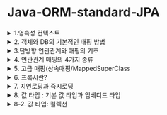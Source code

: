 # Java-ORM-standard-JPA


<details>
  <summary>1.영속성 컨텍스트</summary>
  <div markdown="1">
  

### 1. 영속성 컨텍스트

-영속성 컨텍스트는 JPA에서 가장 중요한 개념중 하나로,  **논리적인 개념, 눈에 보이지 않으며 Entity를 영구히 저장하는 환경** 이라는 뜻이다.



영속성 컨텍스트를 이해하기전에 먼저 EntityManagerFactory와 EntityManager를 간단하게 이해하고 넘어가자.



- EntityManagerFactory는 고객이 요청이 올 때마다 (쓰레드가 하나 생성될 때마다) EntityManager를 생성한다.
- EntityManager는 내부적으로 DB connection pool을 사용해서 DB에 접근한다.
- EntityManagerFactory
  - JPA 는 EntityManagerFactory 를 만들어야 한다.
  - application loading 시점에 DB 당 딱 하나만 생성되어야 한다.
  -  WAS 가 종료되는 시점에 EntityManagerFactory 를 닫는다. 그래야 내부적으로 Connection pooling 에 대한 Resource 가 Release 된다.

- EntityManager
  - 실제 Transaction 단위를 수행할 때마다 생성한다.
  - 즉, 고객의 요청이 올 때마다 사용했다가 닫는다.
  - thread 간에 공유하면 안된다. (사용하고 버려야 한다.)
- EntityTransaction
  - Data 를 “변경”하는 모든 작업은 반드시 Transaction 안에서 이루어져야 한다.
  - 단순한 조회의 경우는 상관없음.
  - 

엔티티의 생명주기는 크게 4가지로 나뉜다.

1. 비영속(new/ transient ) 상태 : 영속성 컨텍스트와 전혀 관계가 없는 새로운 상태

   ![비영속상태](https://user-images.githubusercontent.com/39195377/97031972-06513980-159c-11eb-81c4-fde00dc09533.PNG)

   -객체를 단순히 '생성만' 한 상태로, 영속성 컨텍스트와는 전혀 관계가 없다.

   ```java
   Member member = new Member();
   member.setId("member1");
   member.setUsername("회원1");
   ```

   

2. 영속(managed) 상태 : 영속성 컨텍스트에 **관리** 되는 상태

  ![영속상태](https://user-images.githubusercontent.com/39195377/97031995-0cdfb100-159c-11eb-8bf9-e03d3a4b43eb.PNG)


   -영속성 컨텍스트에 저장되어있는 상태

   -persist는 DB에 쿼리를 날려 DB에 저장하는 작업이 아닌, 객체(Entity)를 영속성 컨텍스트에 저장하는 작업

   ```java
   // 객체를 생성한 상태 (비영속)
   Member member = new Member();
   member.setId("member1");
   member.setUsername("회원1");
   EntityManager entityManager = entityManagerFactory.createEntityManager();
   entityManager.getTransaction().begin();
   // 객체를 저장한 상태 (영속)
   entityManager.persist(member);
   ```

   

3. 준영속(detached) 상태 : 영속성 컨텍스트에 있다가 빠져나온(분리)된 상태

   -영속성 컨텍스트에서 지운 상태

   ```java
   // 회원 엔티티를 영속성 컨텍스트에서 분리, 준영속 상태
   entityManager.detach(member);
   ```

   

4. 삭제(removed) 상태 : 삭제된 상태

   -실제로 DB에서 삭제를 요청한 상태

   ```java
   // 객체를 삭제한 상태
   entityManager.remove(member);
   ```



★1차캐시 : 영속성 컨텍스트에는 1차캐시라는것이 존재하는데, 1차캐시를 영속성 컨텍스트라고 이해해도 좋다.

![1차캐시](https://user-images.githubusercontent.com/39195377/97031946-00f3ef00-159c-11eb-9a44-cdbbc0414d51.PNG)

```java
//엔티티를 생성한 상태(비영속) 
Member member = new Member(); 
member.setId("member1"); 
member.setUsername("회원1");   
//엔티티를 영속(1차캐시에 저장)
em.persist(member);
```



**영속성 컨텍스트는 아래와 같은 메커니즘을 가지고 동작한다. Member라는 객체로 예를 들겠다.**

1. 먼저 JPA에서 member라는 객체를 조회하면, DB에 select 쿼리문을 날려서 조회를 하기 전에 1차캐시에 조회하려던 member가 저장되어있는지 확인한다.
2. 만약 1차캐시에 **이미 저장되어있다면** 조회 쿼리를 날리지 않고 1차 캐시에 있는 데이터를 가져온다.
3. 만약 1차 캐시에 데이터가 존재하지 않는다면 조회 쿼리를 날린 후 DB에서 조회를 하고 1차캐시에 저장한 다음에 값을 반환한다.

그러나 사실 1차 캐시는 큰 성능 이점을 가지고 있지는 않다. 

EntityManger는 트랜잭션 단위로 만들고, 해당 DB 트랜잭션이 종료될때 같이 종료된다. 즉 1차 캐시도 모두 소멸되기 때문에 아주 짧은 찰나의 순간에만 성능 이점을 가진다.



★영속성 컨텍스트는 동일성을 보장한다.

```java
Member a = entityManager.find(Member.class, "member1");
Member b = entityManager.find(Member.class, "member1");
System.out.println(a == b); // 동일성 비교 true
```

- 영속 Entity 동일성(==비교) 를 보장해준다.
- member1 이라는 Entity를 2번 조회하면, select 조회 쿼리가 한번만 나가고, 그 이후에 조회되는것은 1차캐시에 가져오기때문에 조회쿼리가 나가지 않는다.



★엔티티 등록시, 트랜잭션을 지원하는 쓰기지연

```java
transaction.begin(); // Transaction 시작
entityManager.persist(memberA);
entityManager.persist(memberB);
// 이때까지 INSERT SQL을 DB에 보내지 않는다.
// 커밋하는 순간 DB에 INSERT SQL을 보낸다.
transaction.commit(); // Transaction 커밋 

```

![쓰기지연](https://user-images.githubusercontent.com/39195377/97031981-09e4c080-159c-11eb-95e1-bdf569314fb8.PNG)

쓰기지연은 아래와 같은 메커니즘으로 실행된다.

1. entityManager.persist(memberA) 가 실행되면, memberA를 1차캐시에 저장한다.
2. 1)과 동시에 JPA가 Entity를 분석하여 insert 쿼리를 만든다.
3. insert 쿼리를 바로 실행하지 않고 쓰기 지연 SQL 저장소에 쌓아둔다.
4. memberB도 동일하게 이루어진다.
5. tansaction.commit() 호출과 동시에 쓰기지연 SQL 저장소에 쌓여있는 쿼리들을 실행한다.



★JPA는 엔티티 '수정'시 변경 감지(Dirty Checking)을 지원한다.

```java
transaction.begin(); // Transaction 시작

// 영속 엔티티 조회
Member memberA = em.find(Member.class, "memberA");

// 영속 엔티티 데이터 수정
memberA.setUsername("hi");
memberA.setAge(10);

transaction.commit(); // Transaction 커밋
```

위 코드는 이미 생성된 entity의 정보를 변경하는 과정이다. 이 과정을 보면 아래와 같은 의문이 생길 수 있다.

```java
 em.update(member) 또는 em.persist(member) 
     //이런 코드가 있어야 하지 않을까???
```

아니다. 필요없다. Entity 데이터만 수정하고 commit하면 알아서 DB에 반영된다.

즉, 데이터를 set하면 해당 데이터의 변경을 감지하여 자동으로 UPDATE 쿼리가 실행된다.

**(실무에서는 set 사용을 지양해야 한다.)**

![변경감지](https://user-images.githubusercontent.com/39195377/97031963-04877600-159c-11eb-830d-96fa1dbff703.PNG)

변경 감지는 아래와같은 매커니즘으로 동작한다.

1. commit()을 하면 , <u>**flush()**</u> 가 일어날때 1차캐시에 있는 스냅샷과 일일이 비교한다.
2. 변경사항이 있으면 UPDATE 쿼리를 만들어서 쓰기 지연 SQL에 쌓아둔다.
3. UPDATE 쿼리 실행 후 commit() 한다

<u>**flush()**</u> : 영속성 컨텍스트에 저장된 데이터들을 DB에 반영하는 작업 (commit할때 자동으로 발생) 이다. <u>여기서 주의해야 할 점은, flush()는 영속성 컨텍스트의 값을 비우는 작업이 아니고, 단순히 DB에 반영하는 작업이다.</u>



JPA에서 flush는 아래 세 가지 상황에 발생한다.

1. entityManager.flush() 로 직접 호출
2. 트랜잭션 커밋 
3. JPQL 쿼리를 실행

3번의 경우(JPQL 쿼리 실행시 자동으로 flush)의 이유는 아래와 같다.

```java
entityManager.persist(memberA);
entityManager.persist(memberB);
entityManager.persist(memberC);

//바로 아래에 JPQL을 실행한다고 가정해보자. 
//여기선 간단하게 member를 조회하는 JPQL을 실행한다고 가정
query = entityManager.createQuery("select m from member m", Member.class);
List<Member> members = query.getResultList();
```

만약 위의 코드와 같이 memberA~memberC까지 영속성 컨텍스트에 저장했다고 가정하자.

아직 트랜잭션 커밋이 일어나기 전이라 memberA~memberC는 DB에 저장되기 전 상태이다.

따라서 JPQL 실행시 아무런 값도 반환되지 않는다.

이러한 문제를 방지하기 위해 JPA는 기본적으로 JPQL 실행시 자동으로 flush를 실행한다.


  </div>
</details>

<details>
  <summary>2. 객체와 DB의 기본적인 매핑 방법</summary>
  <div markdown="1">
    
   # 객체와 DB의 기본적인 매핑 방법

### 엔티티 매핑

1. ##### @Entity

   -@Entity가 붙은 클래스는 JPA가 관리하는 '엔티티' 라고 부른다.

   -JPA를 사용해서 테이블과 매핑할 클래스에는 필수적으로 @Entity를 붙여야 한다.

   - @Entity 사용시 주의사항

     - 기본 생성자 필수

     => 자바에서는 기본 생성자를 자동으로 생성해준다. 하지만 임의로 파라미터가 있는 생성자를 사용할 경우 기본 생성자를 직접 생성해줘야 한다.

     - final class, enum, interface, inner class는 @Entity로 엔티티 등록을 할 수없다.

     - DB에 저장할 필드는 final로 선언하면 안된다.

     

   - Entity 속성

     - @Entity(name = "Member") 

       => JPA에서 사용할 엔티티 이름을 지정한다. 기본값은 [클래스 이름] 이며, **가급적이면 기본값을 사용하는것이 좋다.**

     - 기본값은 그냥 @Entity만 선언하면 된다.

2. 필드와 컬럼 매핑

   ex) 1. 회원은 일반 회원과 관리자로 구분해야 한다.

    	2. 회원 가입일과 수정일이 있어야 한다.

    	3. 회원을 설명할 수 있는 필드가 있어야 한다. 이 필드는 길이 제한이 없다.

   ```java
   public enum RoleType {
     USER, ADMIN
   }
   //회원 권한 설정을 위한 enum 타입
   ```

   

   ```java
   @Entity
   @Table(name = "MBR")
   public class Member {
     @Id
     private Long id;
   
     @Column(name = "name")
     private String username;
   
     private Integer age;
   
     @Enumerated(EnumType.String)
     private RoleType roleType;
   
     @Temporal(TemporalType.TIMESTAMP)
     private Date createDate;
   
     @Temporal(TemporalType.TIMESTAMP)
     private Date lastModifiedDate;
   
     @Lob
     private String description;
   
     @Transient
     private int temp;
   
     public Member() {
   
     }
   }
   ```

   - @Id 사용

     - 기본키 (PK) 매핑시 사용하며, 기본키에 사용한다.

   - @Column

     - @Column(name = "name") : 객체명과 DB의 컬럼명을 다르게 하고 싶은 경우, DB 컬럼명으로 설정할 이름을 name의 속성으로 적는다.

       =>예를들어, 객체의 이름은 username인데 DB에는 name으로 저장하고 싶을때

     - updatable

       컬럼을 수정했을 때 DB에 추가를 할 것인지 여부를 선택한다.

       @Column(updatable = false) 인 경우, 변경이 되어도 DB에 반영하지 않는다.

     - nullable

       @Column(nullable = false) : NOT NULL 제약조건이 된다.

     - unique

       잘 사용하지 않는다. 그 이유는 ```constraint UK_ewkrjwel239flskdfj01 unique (name) ```과 같이 유니크 네임을 랜덤으로 생성하기 때문이다.

     - length

       문자 길이 제약조건으로, String 타입에만 사용할 수 있다.

   - @Enumerated

     - Enum Type 매핑

       Enum 객체 사용시 해당 어노테이션을 사용해야 한다.

       DB에는 Enum Type이 존재하지 않으므로 (비슷한건 존재함) 반드시 붙여줘야한다.

     - EnumType에는 두가지 속성이 있는데, ORDINAL과 String이 있다.

       ORDINAL은 enum의 순서를 DB에 저장하는 것이고(기본값), String은 enum의 이름대로 DB에 저장하는 것이다.

       **실무에서는 반드시 EnumType.String을 사용하자. 그 이유는 새로운 요구사항이 추가될때 그 새로운 요구사항을 enum class의 맨 앞에 추가할 경우 순서가 변경되어 저장되기 때문이다.**

   - Tempora

     - 날짜 Type에 붙여주는 어노테이션이다.
     - **<u>java8의 도입과 동시에 LocalDate(date), 와 LocalDateTime(timestamp)가 도입되면서, 사용할 일이 없어졌다.</u>**

   - Lob

     - DB에서 varchar를 넘어서는 큰 내용을 넣고 싶은 경우 해당 annotation을 사용
     - @Lob에는 지정할 수 있는 속성이 없다.

   - @Transient

     - 특정 필드를 컬럼에 매핑하지 않음 (DB저장,조회 불가능)

     - DB에 관계없이 메모리에서만 사용하고자 하는 객체에 해당 annotation을 사용

       즉, 메모리상에서만 임시로 어떠한 값을 보관하고 싶을때 사용한다.
       
      
      
  
  
 
 ### 기본 키 매핑
 

1. 직접 할당 : @Id만 사용



2. 자동생성의 4가지 방법(@GeneratedValue)

   1. **IDENTITY**

      - @GeneratedValue(strategy = GenerationType.IDENTITY)
      - 즉, id 값을 null로 하면 DB가 알아서 AUTO_INCREMENT 해준다.
      - 기본 키 생성을 데이터베이스에 위임한다.

      ```java
      public class Member {
        @Id
        @GeneratedValue(strategy = GenerationType.IDENTITY)
        private Long id; 
      }
      ```

      ```mysql
      // H2
      create table Member (
        id varchar(255) generated by default as identity,
        ...
      )
      // MySQL
      create table Member (
        id varchar(255) auto_increment,
        ...
      )
      ```

      - IDENTITY 전략은 entityManager.persist 시점에 즉시 INSERT 쿼리를 실행하고, DB에서 식별자를 조회한다.

        ->이 전략은 ID값을 설정하지 않고 INSERT 쿼리를 날리며, 그때 id값을 자동으로 생성한다.  AUTO_INCREMENT는 DB에 INSERT SQL을 실행한 이후에 id 값을 알 수 있다.
        즉, id 값은 DB에 값이 들어간 이후에서야 알 수 있다는 것이다.

      - ID값을 DB에 값이 저장된 이후에 알게 되었을때 문제점은 ?

        ->영속성 컨텍스트에서 해당 객체가 관리되려면 무조건 기본키(PK) 값이 있어야 한다.

        ->하지만 이 경우 PK값은 DB에 들어가봐야 (commit 이후) 알 수 있다.

        ->다시 말해서 IDENTITY 전략의 경우 영속성 컨텍스트의 1차 캐시 안에 있는 @Id 값은 DB에 넣기 전까지는 세팅을 할 수 없다는 것이다.

        - 이 문제를 해결하기 위해, IDENTITY 전략에서만 예외적으로 persist() 시점에 바로 DB의 INSERT 쿼리를 날린다.

   2. SEQUENCE

      - 데이터베이스의 Sequence Object를 사용한다.
      - DB Sequence는 유일한 값 순서대로 생성하는 특별한 데이터베이스 오브젝트다.

   3. TABLE

      - @GeneratedValue(strategy = GenerationType.TABLE)
      - 키 생성 전용 테이블을 하나 만들어서 데이터베이스 시퀀스를 흉내내는 전략
      - @TableGenerator 필요
      - 모든 DB에 적용 가능하지만, 최적화 되어있지 않은 테이블을 직접 사용하기 때문에 성능 이슈가 있다.
      - 운영서버에서 사용하기에 적합하지 않는 전략이다.

   4. AUTO

      - @GeneratedValue(strategy = GenerationType.AUTO)
      - 기본 설정 값
      - 방언에 따라 위의 세가지 전략을 자동으로 저장한다.



​	★권장하는 식별자 구성 전략

​	**(Long형) + (대체키) + (적절한 키 생성 전략)**

 	1. LongType 사용
 	2. 대체키 사용: 랜덤 값, 유휴 ID 등 비즈니스와 전혀 관계없는 값 사용
 	3. AUTO_INCREMENT 또는 Sequnce Object 사용



​	[Long Type을 사용해야 하는 이유]

- int : 0이 있다.
- Integer : 10억 정도 까지만 가능하다
- Long : 이걸 사용하자!
  </div>
</details>


<details>
  <summary>3.단방향 연관관계와 매핑의 기초</summary>
  <div markdown="1">
    
   # 단방향 연관관계와 매핑의 기초

### 목표

- 객체와 테이블 연관관계의 차이를 이해한다.
- 객체의 참조와 테이블의 외래키를 어떻게 매핑하는지 이애햐한다.
- 방향과 매핑종류, 연관관계 주인이라는 용어를 이해한다.
  - 단방향, 양방향
  - 다대일(N:1) , 일대다(1:N), 일대일(1:1) , 다대다(N:N)
  - 연관관계의 주인(Owner)
    - 객체의 양방향 연관관계에서는 관리하는 주인이 필요하다.



### 예제 시나리오

- 회원과 팀이 있다

- 회원은 하나의 팀에만 소속될 수 있다.

- 회원과 팀은 다대일(N:1) 관계이다.

  ->  여러 회원이 하나의 팀에 속할 수 있다.



1. 객체를 테이블에 맞추어 모델링하기 (연관관계가 없는 객체)
![객체를 테이블메 마추어서](https://user-images.githubusercontent.com/39195377/97140495-189bc500-17a0-11eb-9ae9-041534bedccb.PNG)

   **Member**

   ```java
   @Entity
   public class Member {
     @Id
     @GeneratedValue
     private Long id;
     
     @Column(name = "USERNAME")
     private String username;
     
     private int age;
     
     @Column(name = "TEAM_ID")
     private Long teamId;
     ...
   }
   ```

   **Team**

   ```java
   @Entity
   public class Team {
     @Id
     @GeneratedValue
     private Long id;
     
     private String name;
     ...
   }
   ```

   위의 코드처럼 객체를 테이블에 맞추어 모델링 했을 때의 문제점은 무엇인가?

   - 저장의 경우를 살펴보자

     ```java
     // 팀 저장
     Team team = new Team();
     team.setName("TeamA");
     entityManager.persist(team);	// PK값이 세팅된 상태 (영속 상태)
     // 회원 저장
     Member member = new Memeber();
     member.setName("member1");
     member.setTeamId(team.getId());	// 외래키 식별자를 직접 다룸  
     entityManager.persist(member);
     ```

     바로 **외래키의 식별자를 직접 다뤄야 하는(저장해야하는) 문제점이 있다.**

     - Team 객체를 영속화 한 후 Member에 팀을 설정할때, 외래키인 TeamId도 함께 직접 세팅해줘야 한다.
     - 물론 애플리케이션의 구동은 정상적으로 이루어지지만 객체 지향적인 방법이 아니다.

   - 다음으로 조회의 경우를 살펴보자.

     ```java
     // 조회
     Member findMember = entityManager.find(Member.class, member.getId());
     // 연관 관계가 없음 (못가져옴)
     Team findTeam = entityManger.find(Team.class, team.getId());
     ```

     ```java
     // 먼저 식별자를 가져와야 함 (가져옴)
     Long findTeamId = findMember = findMember.getTeamId();
     Team findTeam = entityManger.find(Team.class, team.getId());
     ```

     - 연관관계가 없기 때문에 식별자를 통해 다시 팀을 조회해야 한다.
     - 즉, 조회를 두 번 해야 하며, 객체 지향적인 방법이 아니다.

 ★결론적으로, 객체를 테이블에 맞추어 데이터 중심으로 모델링 하면 협력 관계를 만들 수 없다.

- 테이블 : 외래키로 조인을 사용해서 연관된 테이블을 찾는다.
- 객체 : 참조를 사용해서 연관된 객체를 찾는다.

​     => 테이블과 객체 사이에는 이러한 큰 간격이 존재하게 되는 것이다.





2. 객체 지향 모델링(객체의 연관관계 사용)

   ![다대일연관관계](https://user-images.githubusercontent.com/39195377/97140497-189bc500-17a0-11eb-95d4-470dd0b49d95.PNG)

   ```java
   @Entity
   public class Member {
     @Id
     @GeneratedValue
     @Column(name = "MEMBER_ID")
     private Long id;
     
     @Column(name = "USERNAME")
     private String username;
     
     private int age;
     
   //기존 연관관계 삭제
   //  @Column(name = "TEAM_ID")
   //  private Long teamId;
     
     @ManyToOne
     @JoinColumn(name = "TEAM_ID") // 매핑 
     private Team team;
     ...
   }
   ```

   - 외래 키 대신에 Team 객체를 넣고 TEAM_ID를 매핑한다.

   - 조인할 컬럼을 명시한다

     - JoinColumn으로 조인 컬럼을 명시한다.
     - 적지 않으면 Default값이 들어가지만, 적어주도록 하자.

   - 연관관계를 표시한다.

     - Member의 입장에서 Team은 다대일(N:1) 이다 : 여러명의 멤버가 하나의 팀에 가입할 수 있다.
     - 반대로 Team의 입장에서는 일대다(1:N) 이다. 
     - @ManyToOne 으로 연관관계를 설정하고, Team이라는 필드가 DB의 "TEAM_ID" 라는 외래 키와 매핑된다.

     ![ORM연관관계](https://user-images.githubusercontent.com/39195377/97140494-176a9800-17a0-11eb-973f-cddab167f8fc.PNG)




​		객체 지향 모델링 기준으로 저장과 조회를 살펴보자.	

```java
// 팀 저장
Team team = new Team();
team.setName("TeamA");
entityManager.persist(team);
// 회원 저장
Member member = new Memeber();
member.setName("member1");
member.setTeam(team);    // 단방향 연관관계 설정, 참조 저장
entityManager.persist(member);

Member findMember = entityManager.find(Member.class,  member.getId());
```

저장의 경우, 테이블에 맞추어 연관관계를 매핑하던 것과 다르게 setTeam에 참조를 저장한다.



조회의 경우도, 조회쿼리를 한번만 쓰면 된다.

```java
// 조회
Member findMember = em.find(Member.class, member.getId());
// 참조를 사용해서 연관관계 조회
Team findTeam = findMember.getTeam();
```


3. 객체 지향 모델링(객체의 연관관계 사용) - 양방향 연결관계

  ![양방향](https://user-images.githubusercontent.com/39195377/97143841-c5794080-17a6-11eb-95ca-0486d4b1b890.PNG)

   ```java
   @Entity
   public class Member { 
   
       @Id @GeneratedValue    
       private Long id;
   
       @Column(name = "USERNAME")    
       private String name;    
       private int age;
   
       @ManyToOne    
       @JoinColumn(name = "TEAM_ID")    
       private Team team;
       
      ...
   ```

   Team 엔티티에 컬렉션을 추가하면 양방향 매핑 완료

   ```java
   @Entity
   public class Team{
       @Id @GeneratedValue
       private Long id;
       private Sting name;
       @OneToMany(mappedBy = "team")
       List<Member> members =new ArrayList<Member>();
   }
   ```

   ex)

   ```java
   Team findTeam = entityManaer.find(Team.class, team.getId);
   int memberSize = findTeam.getMembers.size();
   ```

- 아래 그림처럼 객체 기준으로 보았을때는  Member -> Team , Team -> Member 로 단방향이 2개가 있다고 생각하면 된다.

- 그러나 테이블 연관관계는  Member <=> Team 으로, 하나의 양방향 관계를 이룬다.

- 즉, 객체의 양방향 관계는 사실 양방향 관계가 아니라 서로 다른 단방향 관계 2개이다.

 ![객체는단방향테이블은양방향](https://user-images.githubusercontent.com/39195377/97143808-b72b2480-17a6-11eb-9d0a-a9195d100bfd.PNG)



#### 테이블은 양방향 연관관계에서 '외래키'라는 것으로 관리해야한다.

- 테이블은 외래키 하나로 두 테이블의 연관관계를 관리한다.
- 위 예제에서는 두 테이블을 관리하는 외래키로 'TEAM_ID'를 사용하고 있다.
- **연관관계의 주인을 정하자.**



#### 연관관계의 주인을 정하자.

- 객체의 두 관계중 하나를 연관관계의 주인으로 지정
- 연관관계의 주인만이 외래키를 관리한다.
- 주인이 아닌쪽은 읽기만 가능(읽기 전용) 하다.
- 주인인 쪽인 mappedBy 속성을 사용하면 안된다.
- 주인이 아닌쪽에서 mappedBy 속성으로 주인을 지정해줘야 한다.
- **<u>그렇다면, 누구를 주인으로 설정해야 할까?</u>**

#### 연관관계의 주인은 **항상** , **무조건**  '다' 쪽으로 설정하자!

![멤버가연고나관계주인](https://user-images.githubusercontent.com/39195377/97143814-b8f4e800-17a6-11eb-87d5-373e20cb3d70.PNG)




★양방향 매핑시 가장 많이하는 실수 : 연관관계의 주인에 값을 입력하지 않는다.

```java
Team team = new Team();
team.setName("TeamA");
entityManager.persist(team);

Member member = new Member();
member.setName("member1");

//역방향(주인이 아닌 쪽)만 연관관계를 설정
team.getMembers().add(member);

entityManager.persist(member);

```



- mappedBy는 단순히 읽기 전용이다.
- 만약 Member를 생성하고 Team을 생성한 다음 Team에있는 mappedBy와 매핑된 컬렉션에 member의 값을 세팅해도, 아래 결과처럼 Member DB에는 아무런 변화가 없다.

![결과1](https://user-images.githubusercontent.com/39195377/97143813-b85c5180-17a6-11eb-89a3-8c8077791eb7.PNG)



양방향 매핑시 연관관계의 주인에 값을 입력해야한다.

```java
Team team = new Team();
team.setName("TeamA");
entityManager.persist(team);

Member member = new Member();
member.setName("member1");

team.getMembers().add(memeber);
//연관관계의 주인에 값 설정
member.setTeam(team);

entityManager.persist(member);
```

이렇에 연관관계의 주인에 값을 입력하면 정상적으로 DB에 저장된다.

![겨로가2](https://user-images.githubusercontent.com/39195377/97143811-b85c5180-17a6-11eb-9beb-e968124b908e.PNG)


**하지만 순수한 객체 관계를 고려한 객체지향적 설계를 위해 양쪽 모두 값을 넣어주는 습관들 들이자.**

- 주인이 아닌쪽과 주인인 쪽 모두 값을 넣어주는 연관관계 매핑 메서드를 만들자.

```java
 public void changeTeam(Team team){
        this.team = team;
        team.getMembers().add(this);
    }
```







#### 정리

★단방향 매핑와 양방향 매핑은 어렵게 생각할 필요 없이,

-  일단 먼저 단방향 매핑으로 설계를 하자.
- 그 다음에, 양방향이 필요할때 추가하도록 하자
- 이렇게 설계해도 테이블에는 전혀 영향을 주지 않는다. 





  </div>
</details>


<details>
  <summary>4. 연관관계 매핑의 4가지 종류</summary>
  <div markdown="1">
   
   # 연관관계 매핑의 4가지 종류

 들어가기 전에 

- 연관관계는 사실상 방향이라는 개념이 존재하지 않는다. 외래키 하나로 양쪽을 조인 가능하다.
- 연관관계의 주인은 항상 '다' 즉 [N] 쪽에 설정해줘야 한다.
- 참조용 필드(mappedBy)는 읽기 전용으로, 오로지 참조만 가능하다.
- 객체에서의 양방향은 A->B, B->A 처럼 참조가 2군데인 것이다.



1. 다대일 [N:1]
2. 일대다 [1:N]
3. 일대일 [1:1]
4. 다대다 [N:N]







### 1. 다대일[N:1] 

- JPA에서 가장 많이 사용하고, 꼭 알아야 하는 다중성이다.
- 아래 테이블에서 보면 DB설계상 일대다에서 '다' 쪽에 외래키가 존재해야한다. 그렇지 않으면 잘못된 설계이다.
- 테이블에서는 FK가 팀을 찾기 위해 존해하고, 객체에서 Team 필드도 Team을 참조하기 위해 존재한다.

 1-1. 다대일 단방향 매핑

- JPA의 @ManyToOne 어노테이션을 사용해서 다대일 관계를 매핑한다.
- @JoinColumn은 외래키를 매핑할 때 사용한다. name은 매핑할  외래 키의 이름이다.

```java
public class Member{
    ...
    @ManyToOne
    @JoinCoulmn(name="TEAM_ID")
    private Team team;
}
```

![다대일단방향](https://user-images.githubusercontent.com/39195377/97150589-b21fa280-17b1-11eb-9128-a9c2abad86eb.PNG)



1-2. 다대일 양방향 매핑

- 다대일 관계에서 단방향 매핑을 진행하고, 양방향 매핑을 진행할때 사용한다.
- 반대쪽에서 일대다 단방향 매핑을 해주면 된다.(객체기준으로, 컬렉션을 추가하자)
- 여기서 중요한건, 반대에서 단방향 매핑을 한다고 해서 DB테이블에 영향을 전혀 주지 않는다.
- 다대일의 관계에서 **다 쪽에서 이미 연관관계 주인**이 되어서 외래키를 관리하고 있다.



![다대일양방향](https://user-images.githubusercontent.com/39195377/97150625-bcda3780-17b1-11eb-81ca-ef9fe1561def.PNG)

- 반대쪽에서 일대다 단방향 매핑. JPA의 @OneToMany 어노테이션을 사용한다.
- 연관관계의 주인이 아니고, 어디에 매핑 되었는지에 대한 정보를 표시하는 (mappedBy="team") 을 꼭 넣어줘야 한다.
- (mappedBy = "team") 에서 team은  Member에서 외래키로 매핑된 필드명이다.

```java
public class Team {
    ...

    @OneToMany(mappedBy = "team")
    private List<Member> members = new ArrayList<>();
    
    ...
}
```



정리

- 외래키가 있는 쪽이 연관관계 주인이다.
- 양쪽을 서로 참조하도록 개발하자.





### 2. 일대다[1:N]

- 일대다 관계에서는 일이 연관관계의 주인이다.
- 일 쪽에서 외래키를 관리하겠다는 의미가 된다
- 결론 먼저 말하자면, 표준스펙에서 지원은 하지만 **실무에서는 사용을 권장하지 않는다.**



  2-1. 일대다 단방향 매핑

![일대다단방향](https://user-images.githubusercontent.com/39195377/97150684-d54a5200-17b1-11eb-9c6c-47bb72e2085f.PNG)


- 팀과 멤버가 일대다 관계이다.
- Team이 Members(컬렉션)을 가지는데, Member의 입장에서는 Team을 참조하지 않아도 된다는 설계이다. '객체'의 입장에서 생각해보면 충분히 나올수 있는 설계이다.
- 그러나 DB 테이블 입장에서 보면 무조건 일대다에서 '다' 쪽에 외래키가 들어간다.
- Team에서 members가 바뀌면, DB의 member 테이블에서 업데이트 쿼리가 나가는 상황이 발생한다.



 JPA의 @OneToMany와 @JoinColumn()을 이용해 일대다 단방향 매핑을 설정할 수 있다.

- Member는 코드상 연관관계 매핑이 없고, 팀에서만 일대다 단방향 매핑 설정

  ```java
  @Entity
  public class Team {
      ...
      @OneToMany
      @JoinColumn(name = "TEAM_ID")
      private List<Member> members = new ArrayList<>();
  ```

  

```java
Member member = new Member();
member.setUsername("MemberA");
em.persist(member);

System.out.println("-----멤버 저장");

Team team = new Team();
team.setName("TeamA");
team.getMembers().add(member);
em.persist(team);

System.out.println("-----팀 저장");

tx.commit();
```

- 이렇게 실행하면 쿼리에서 트랜잭션 커밋 시점에 create one-to-many row로 시작되는 주석과 함께 Member 테이블을 업데이트 하는 **쿼리가 나간다.**



★일대다 단방향의 정리

- 일대다 단방향은 일대다의 일이 연관관계 주인이다.
- 테이블 일대다 관계는 항상 다(N)쪽에 외래키가 있다.
- 객체와 테이블의 **패러다임 차이** 때문에 객체의 반대편 테이블의 외래키를 관리하는 특이한 구조다.
- @JoinColumn을 반드시 사용해야 한다. 그렇지 않으면 조인 테이블 방식을 사용한다.



★일대다 단방향 매핑의 문제점과 해결방안

- 일단 업데이트 쿼리가 나간다. 성능상 좋지 않으나 크게 문제되지는 않는다.
- 위 예시로 살펴보면, Team의 엔티티를 수정했는데 Member의 엔티티가 업데이트되는 상황이 발생한다.
- 테이블이 적을때는 크게 문제가 되지 않지만 실무에서는 테이블이 수십개가 엮어서 돌아간다.

- 참고로, 일대다 양방향 매핑은 JPA 공식적으로 존재하지 않는 방법이다.

### 따라서, 다대일 단방향 매핑을 사용하고, 필요시 양방향 설정을 사용하자.





### 3. 일대일[1:1]

- 일대일 관계는 그 반대도 일대일이다.
- 일대일 관계는 특이하게 주 테이블이나 대상 테이블 중에 외래 키를 넣을 테이블을 선택 가능하다.
  - 주 테이블에 외래키 저장
  - 대상 테이블에 외래 키 저장
- 외래키에 데이터베이스 유니크 제약조건이 추가되어야 일대일 관계가 가능하다.



3-1. 일대일 - 주 테이블에 외래키 단방향
![일대일 주테이블 단방향](https://user-images.githubusercontent.com/39195377/97150731-e98e4f00-17b1-11eb-97ed-a73edfec651a.PNG)


- 회원이 딱 하나의 락커를 가지고 있는 상황이다. 반대로 락커도 회원 한명만 할당 받을 수 있다. 이때, 둘의 관계는 일대일 관계이다.
- 이 경우 멤버를 주 테이블로 보고 주 테이블 또는 대상 테이블에 외래키를 지정할 수 있다.
- 다대일[N:1] 단방향 관계와 JPA 어노테이션만 달라지고 거의 유사하다.



3-1-2. 일대일- 주 테이블에 외래키 양방향

- 다대일[N:1] 양방향 매핑처럼 외래키가 있는곳이 연관관계의 주인이다.

- JPA @OneToOne 어노테이션으로 일대일 단방향 관계를 매핑하고, @JoinColumn을 넣어준다.

  - 여기까지만 매핑하면 단방향 관계이고, 

    ```java
    @Entity
    public class Member {
        ...
            
        @OneToOne
        @JoinColumn(name = "locker_id")
        private Locker locker;
     
        ...
    }
    ```

- 반대편에 mappedBy를 적용시켜주면 일대일 양방향 관계 매핑이 된다.

  ```java
  @Entity
  public class Locker {
      ...
          
      @OneToOne(mappedBy = "locker")
      private Member member;
  }
  ```

- 마찬가지로, mappedBy는 읽기 전용으로 참조만 가능하다.



3-2-1. 일대일 - 대상 테이블에 외래키 단방향

- 일대일 관계에서 대상 테이블에 외래키를 단방향으로 저장하는 방식은 지원하지 않는다.



3-2-2. 일대일 - 대상 테이블에 외래키 양방향

- 일대일 주 테이블에 외래 키 양방향 매핑을 반대로 뒤집었다고 생각하면 된다. 매핑 방법은 같다.

- 주 테이블은 멤버 테이블이지만, 외래 키를 대상 테이블에서 관리하고 주 테이블의 락커 필드는 읽기 전용이 된다.

  

일대일 정리

- 주 테이블에 외래키

  - (주 테이블은 많이 접근하는 테이블로 설정하자.)
  - 주 테이블에 외래키를 두고 대상 테이블을 찾는 방식
  - 객체지향 개발자들이 선호하고, JPA 매핑이 편리하다
  - 주 테이블만 조회해도 대상 테이블에 데이터가 있는지 확인 가능하다.
  - 그러나, 값이 없으면(예를들어, member가 locker를 사용하지 않음) NULL을 허용해야한다.

- 대상 테이블에 외래키

  - 대상 테이블에 외래 키가 존재한다.

  - 전통적인 데이터베이스 개발자들이 선호하는 방식이다. NULL을 허용해야하는 문제도 없다.

  - 주 테이블과 대상 테이블을 일대일에서 일대다 관계로 변경할 때 테이블 구조를 유지할 수 있

  - 코드상에서는 주로 멤버 엔티티에서 락커를 많이 엑세스 하는데, 어쩔 수 없이 양방향 매핑을 해야한다.

    - 일대일 - 대상 테이블에 외래 키 단방향 매핑을 JPA에서 지원하지 않으므로, 단방향 매핑만 해서는 멤버 객체를 업데이트 했을 때 락커 테이블에 FK를 업데이트 할 방법이 없다. 따라서 양방향 매핑을 해야 한다. 

    

    

    ### 4. 다대다[N:N]

    - 결론부터 말하자면, 다대다는 실무에서 사용하지 말아야 한다.
    - 다대다 (@ManyToMany)는 각각 일대다, 다대일 관계로 풀어서 사용하자.
    - 연결 테이블용 엔티티를 추가한다. 연결 테이블을 엔티티로 승격시킨다.
    - JPA가 만들어준 숨겨진 매핑테이블의 존재를 바깥으로 꺼낸다고 생각하자.

    

  ![다대다](https://user-images.githubusercontent.com/39195377/97150771-f4e17a80-17b1-11eb-8256-9962af9d1559.PNG)


    

    위 그림과 같은 다대다 관계를 아래처럼 풀어낼 수 있다.

    

    - Member 엔티티에서 @OneToMany 관계로 변경한다.

      ```java
      @Entity
      public class Member {
          ...
              
          @OneToMany(mappedBy = "member")
          private List<MemberProduct> memberProducts = new ArrayList<>();
      ​
          ...
      }
      ```

      

    - Product도 마찬가지로 @OneToMany 관계로 변경한다.

      ```java
      @Entity
      public class Product {
      
          ...
      
          @OneToMany(mappedBy = "product")
          private List<MemberProduct> members = new ArrayList<>();
          
          ...
      }
      ```

    

    - MemberProduct
      - 연결 테이블을 엔티티르 승격시킨 테이블이다. 그리고 @ManyToOne 매핑을 두개 한다.
      - 여기서 추가 데이터가 들어간다면 아예 의미있는 엔티티 이름으로 변경 될 것이다.

    ```java
    @Entity
    @Getter
    @Setter
    public class MemberProduct {
    
        @Id
        @GeneratedValue(strategy = GenerationType.IDENTITY)
        private Long id;
    
        @ManyToOne
        @JoinColumn(name = "member_id")
        private Member member;
    
        @ManyToOne
        @JoinColumn(name = "product_id")
        private Product product;
    }
    ```

    

    

    
  </div>
</details>

<details>
  <summary>5. 고급 매핑(상속매핑/MappedSuperClass</summary>
  <div markdown="1">
  
  # 고급 매핑



###  상속 관계 매핑

- 객체에서는 상속이라는 개념이 존재하지만, 관계형 데이터베이스는 상속 관계가 존재하지 않는다.

- 슈퍼타입, 서브타입 관계라는 모델링 기법이 상속과 유사하다.

- 상속관계 매핑이라는 것은 객체의 상속 구조와 DB의 슈퍼타입, 서브타입 관계를 매핑하는 것이다.

  ![상속매핑1](https://user-images.githubusercontent.com/39195377/97332065-5fcba800-18bd-11eb-9d46-d22903c57922.PNG)



##### 객체의 상속 관계 예제

- Item

```java
@Entity
@Inheritance(strategy = InheritanceType.XXX) // 상속 구현 전략 선택
public class Item {

    @Id
    @GeneratedValue(strategy = GenerationType.IDENTITY)
    private Long id;

    private String name;
    private int price;
}
```

- Album

  ```java
  @Entity
  public class Album extends Item {
      private String artist;
  }
  ```

- Movie

  ```java
  @Entity
  public class Movie extends Item {
  
      private String director;
      private String actor;
  }
  ```

- Book

  ```java 
  @Entity
  public class Book extends Item {
  
      private String author;
      private String isbn;
  }
  ```

  

 #### 슈퍼타입 서브타입 논리 모델을 실제 물리 모델로 구현하는 방법에는 3가지가 있다.

1. **각각 테이블로 변환 -> 조인전략(JOINED)**

   
![조인전략](https://user-images.githubusercontent.com/39195377/97332067-60643e80-18bd-11eb-95ab-d126d8bad349.PNG)

   - 가장 정규화 된 방법으로 구현하는 방식이다.
   - name,price가 ITEM 테이블에만 저장되고, Album, movie, book이 각자의 데이터에 저장된다.
   - @Inheritance(strategy = InheritanceType.JOINED) 전략
     - 하이버네이트 조인전략에서는 @DiscriminatorColumn을 선언하지 않으면 DTYPE 컬럼이 생성되지 않는다.
     - 어차피 조인하면 앨범인지 무비인지 알 수 있다. 그래도 DTYPE( @DiscriminatorColumn)을 선언하는 것이 명확하다. 넣어주는 습관을 들이자

   ```java
   @Entity
   @Inheritance(strategy = InheritanceType.JOINED)
   @DiscriminatorColumn // 하위 테이블의 구분 컬럼 생성(default = DTYPE)
   public class Item {
   
       @Id
       @GeneratedValue(strategy = GenerationType.IDENTITY)
       private Long id;
   
       private String name;
       private int price;
   }
   ```

   

   - 실제 실행된 DDL

     - 테이블 4개 생성(item,album,movie,book)
     - 하위 테이블에 외래키 제약조건 생성. 하위 테이블 입장에선 ITEM_ID가 PK 이면서 FK

     ```sql
     Hibernate: 
         create table Album (
            artist varchar(255),
             id bigint not null,
             primary key (id)
         )
     Hibernate: 
         create table Book (
            author varchar(255),
             isbn varchar(255),
             id bigint not null,
             primary key (id)
         )
     Hibernate: 
         create table Item (
            DTYPE varchar(31) not null,
             id bigint generated by default as identity,
             name varchar(255),
             price integer not null,
             primary key (id)
         )
     Hibernate: 
         create table Movie (
            actor varchar(255),
             director varchar(255),
             id bigint not null,
             primary key (id)
         )
         
         
     Hibernate: 
         alter table Album 
            add constraint FKcve1ph6vw9ihye8rbk26h5jm9 
            foreign key (id) 
            references Item
     Hibernate: 
         alter table Book 
            add constraint FKbwwc3a7ch631uyv1b5o9tvysi 
            foreign key (id) 
            references Item
     Hibernate: 
         alter table Movie 
            add constraint FK5sq6d5agrc34ithpdfs0umo9g 
            foreign key (id) 
            references Item
     ```

   - 만약 Movie의 객체를 저장하면 다음과 같은 과정이 일어난다.

     1. Insert 쿼리가 두개 나간다. Item테이블과 Movie테이블 

     2. DTYPE은 클래스 이름이 Default로 저장된다.

        ```sql
        Hibernate: 
            select
                movie0_.id as id2_2_0_,
                movie0_1_.name as name3_2_0_,
                movie0_1_.price as price4_2_0_,
                movie0_.actor as actor1_3_0_,
                movie0_.director as director2_3_0_ 
            from
                Movie movie0_ 
            inner join
                Item movie0_1_ 
                    on movie0_.id=movie0_1_.id 
            where
                movie0_.id=?
        ```

        

   

   #### 조인 전략의 장점과 단점

   - 장점
     - 테이블 정규화
     - 외래키 참조 무결성 제약조건 활용
     - 저장공간 효율화
   - 단점
     - 조회시 조인을 많이 사용, 성능 저하 우려
     - 조회 쿼리가 복잡함
     - 데이터 저장시 INSERT SQL을 2번 호출

   

   

   2. **단일 테이블 전략**

  ![단일테이블전략](https://user-images.githubusercontent.com/39195377/97332057-5f331180-18bd-11eb-9d7c-c2f76bea504a.PNG)

   - 서비스 규모가 크지 않고, 굳이 조인 전략을 선택해서 복잡한 쿼리를 사용할 필요가 없다고 판단될 때 사용한다.
   - 한 테이블에 전부다 저장하고, DTYPE으로 구분하는 방법이다.
   - INSERT 쿼리도 한 번, SELECT 쿼리도 한 번 이다.
   - **@Inheritance(strategy = InheritanceType.SINGLE_TABLE)**
     - 단일 테이블 전략에서는 @DiscriminatorColumn이 없으면 테이블 구분이 불가능하다.
     - 따라서 필수로 사용해줘야하는데, @DiscriminatorColumn을 선언하지 않아도 Default로 DTYPE이 생성된다.

   ```java
   @Entity
   @DiscriminatorColumn
   @Inheritance(strategy = InheritanceType.SINGLE_TABLE)
   public class Item {
   
       @Id
       @GeneratedValue(strategy = GenerationType.IDENTITY)
       private Long id;
   
       private String name;
       private int price;
   }
   ```

   - 실제 실행된 DDL :통합 테이블이 하나 생성된다.

     ```sql
     Hibernate: 
         create table Item (
            DTYPE varchar(31) not null,
             id bigint generated by default as identity,
             name varchar(255),
             price integer not null,
             artist varchar(255),
             author varchar(255),
             isbn varchar(255),
             actor varchar(255),
             director varchar(255),
             primary key (id)
         )
     ```

   - 만약 저장, 조회를 실행하면 ?

     - 조인 전략과 다르게 조인하지 않는다. 그냥 Item 테이블을 조회하고, DTYPE을 검색조건으로 추가한다.

     ```sql
     Hibernate: 
         select
             movie0_.id as id2_0_0_,
             movie0_.name as name3_0_0_,
             movie0_.price as price4_0_0_,
             movie0_.actor as actor8_0_0_,
             movie0_.director as director9_0_0_ 
         from
             Item movie0_ 
         where
             movie0_.id=? 
             and movie0_.DTYPE='Movie'
     ```

​		

		#### 	단일 테이블 전략의 장점과 단점

- 장점
  - 조인이 필요 없다. 일반적으로 조회 성능이  빠르다.
  - 조회 쿼리가 단순하다
- 단점
  - 예를들어, Movie 엔티티를 저장하고 조회했다고 생각해보자.
  - 그럼 Book의 isbn이나 저자 등등은 null을 허용해야 하는 문제점이 생긴다.
  - 규모가 큰 프로젝트에서는 단일 테이블에 모든 것을 저장하므로 테이블이 커짐에 따라 오히려 조회 성능이 느려질 수 있다.





3. **구현 클래스마다 테이블 전략**

   ![구현클래스마다테이블전략](https://user-images.githubusercontent.com/39195377/97332045-5e01e480-18bd-11eb-98a8-1bcbf0b2480b.PNG)

- 조인 전략과 유사하지만, 슈퍼 타입의 컬럼들을 서브 타입으로 내린다. NAME, PRICE 컬럼들이 중복되도록 허용하는 전략이다.
- 이 전략은 데이터베이스 설계자와 ORM 전문가 둘다 추천하지 않는 전략이다.



- 장점
  - 서브 타입을 명확하게 구분해서 처리할 떄 효과적
  - not null 제약조건 사용 가능
- 단점
  - 여러 자식 테이블을 함께 조회할때 성능이 느림(
  - 자식 테이블을 통합해서 쿼리하기 어려움







### MappedSuperClass

- 객체 입장에서 공통 매핑 정보다 필요할 떄 사용한다

- 예를들어, 수정한 날짜, 수정한 사람 등등

- 이렇게 공통 매핑 정보가 필요할 때, 부모 클래스에 선언하고 속성만 상속 받아서 사용하고 싶을때 사용한다.

- DB 테이블과는 전혀 상관 없다. 

 ![맵드슈퍼](https://user-images.githubusercontent.com/39195377/97332061-5fcba800-18bd-11eb-99a3-b5a40e0f6488.PNG)



​	쉬운 내용이라 코드만 봐도 쉽게 이해할 수 있다.

- 생성자, 생성시간, 수정자, 수성시간 등 모든 엔티티에 공통으로 사용하고 싶은 상황이다.

- 아래 코드와 같이 BaseEntity를 정의한다.

- BaseEntity class는 매핑정보만 상속받는 Superclass라는 의미의 @MappedSuperClass를 선언한다.

  ```java
  @Getter
  @Setter
  @MappedSuperclass
  public abstract class BaseEntity {
  
     private String createdBy;
  
     private LocalDateTime createdDate;
  
     private String lastModifiedBy;
  
     private LocalDateTime lastModifiedDate;
  }
  ```

-  BaseEntity를 상속

  ```java
  @Entity
  public class Member extends BaseEntity {
      ...
  }
  
  @Entity
  public class Team extends BaseEntity {
      ...
  }
  ```

- BaseEntity를 상속받은 엔티티들의 DDL을 살펴보자

  ```sql
  Hibernate: 
      create table Member (
         id bigint generated by default as identity,
          createdBy varchar(255),
          createdDate timestamp,
          lastModifiedBy varchar(255),
          lastModifiedDate timestamp,
          age integer,
          description clob,
          roleType varchar(255),
          name varchar(255),
          locker_id bigint,
          team_id bigint,
          primary key (id)
      )
  Hibernate: 
      create table Team (
         id bigint generated by default as identity,
          createdBy varchar(255),
          createdDate timestamp,
          lastModifiedBy varchar(255),
          lastModifiedDate timestamp,
          name varchar(255),
          primary key (id)
      )
  ...
  ```



	#### MappedSuperClass 정리

- 공통 매핑 정보가 필요할 때 사용한다.
- 상속관계 매핑도 아니고, 엔티티도 아니다.
- 부모 클래스를 상속받는 자식 클래스에게 단순히 **매핑 정보**만 제공할 뿐 조회/검색이 불가능하다.
- 직접 생성해서 사용할 일이 없음으로 추상(abstract)클래스로 만들자.
- 참고로 JPA에서 extends라는 키워드가 허용되는 경우는 딱 두가지이다.
  - @Entity가 붙은 엔티티를 상속받을때
  - @MappedSuperClass를 사용할때.


  </div>
</details>





<details>
  <summary>6. 프록시란?</summary>
  <div markdown="1">
    
  # 프록시

'프록시' 자체를 실무에서 직접 사용할 일은 매우 드물지만, JPA에서 가장 중요한 핵심중 하나인 '지연로딩'과 '즉시로딩' 을 이해하기 위해서는 '프록시'의 개념을 확실히 짚고 넘어가야 한다.

예를들어 Member라는 엔티티와 Team이라는 엔티티가 @ManyToOne으로 관계를 맺고있다고 가정해보자. 그렇다면 Member 엔티티를 조회할때 반드시 Team 엔티티도 조회해야 할까?

- 실제로 필요한 비즈니스 로직에 따라 다르다.
- 비즈니스 로직에서 필요하지 않을 때가 있는데 항상 Team을 함께 가져올 필요는 없다.
- JPA는 이러한 낭비를 지양하기 위해 지연로딩과 '프록시' 를 지원한다.



### 프록시란?

- JPA에서 entityManger.find()와 비슷한 entityManager.getReference() 라는 메서드도 제공한다.
- entityManager.find()는 DB에서 실제로 엔티티 객체를 조회하는 메서드고
- entityManager.getReference()는 DB의 조회를 미루는 가짜 엔티티(프록시) 객체를 조회하는 메서드이다.

```java
//Member 엔티티
@Entity
@Getter
@Setter
public class Member extends BaseEntity {

    @Id
    @GeneratedValue(strategy = GenerationType.IDENTITY)
    private Long id;

    @Column(name = "name")
    private String username;

    private Integer age;

    @Enumerated(EnumType.STRING)
    private RoleType roleType;

    @Lob
    private String description;

    @ManyToOne
    @JoinColumn(name = "team_id")
    private Team team;

    @OneToOne
    @JoinColumn(name = "locker_id")
    private Locker locker;

    @OneToMany(mappedBy = "member")
    private List<MemberProduct> memberProducts = new ArrayList<>();
}


```

- entityManager.find()로 멤버를 조회하면, 아래와 같이 DB에 쿼리가 바로 실행된다.

```sql
Hibernate: 
    /* insert hello.jpa.Member
        */ insert 
        into
            Member
            (id, createdBy, createdDate, lastModifiedBy, lastModifiedDate, age, description, locker_id, roleType, name) 
        values
            (null, ?, ?, ?, ?, ?, ?, ?, ?, ?)
Hibernate: 
    select
        member0_.id as id1_4_0_,
        member0_.createdBy as createdB2_4_0_,
        member0_.createdDate as createdD3_4_0_,
        member0_.lastModifiedBy as lastModi4_4_0_,
        member0_.lastModifiedDate as lastModi5_4_0_,
        member0_.age as age6_4_0_,
        member0_.description as descript7_4_0_,
        member0_.locker_id as locker_10_4_0_,
        member0_.roleType as roleType8_4_0_,
        member0_.team_id as team_id11_4_0_,
        member0_.name as name9_4_0_,
        locker1_.id as id1_3_1_,
        locker1_.name as name2_3_1_,
        team2_.id as id1_8_2_,
        team2_.createdBy as createdB2_8_2_,
        team2_.createdDate as createdD3_8_2_,
        team2_.lastModifiedBy as lastModi4_8_2_,
        team2_.lastModifiedDate as lastModi5_8_2_,
        team2_.name as name6_8_2_ 
    from
        Member member0_ 
    left outer join
        Locker locker1_ 
            on member0_.locker_id=locker1_.id 
    left outer join
        Team team2_ 
            on member0_.team_id=team2_.id 
    where
        member0_.id=?
findMember.id = 1
findMember.username = creator

```

- 다음은 entityManager.getReference()로 멤버를 조회했을때 DB 쿼리가 실행되는것을 살펴보자.

  ```java
  Member member = new Member();
  member.setCreatedBy("creator");
  
  em.persist(member);
  
  em.flush();
  em.clear();
  
  Member findMember = em.find(Member.class, member.getId());
  System.out.println("findMember.id = " + findMember.getId());
  System.out.println("findMember.username = " + findMember.getUsername());
  
  tx.commit();
  ```

  

  ```sql
  Hibernate: 
      /* insert hello.jpa.Member
          */ insert 
          into
              Member
              (id, createdBy, createdDate, lastModifiedBy, lastModifiedDate, age, description, locker_id, roleType, name) 
          values
              (null, ?, ?, ?, ?, ?, ?, ?, ?, ?)
  findMember = class hello.jpa.Member$HibernateProxy$yJgMgbkR
  findMember.id = 1
  Hibernate: 
      select
          member0_.id as id1_4_0_,
          member0_.createdBy as createdB2_4_0_,
          member0_.createdDate as createdD3_4_0_,
          member0_.lastModifiedBy as lastModi4_4_0_,
          member0_.lastModifiedDate as lastModi5_4_0_,
          member0_.age as age6_4_0_,
          member0_.description as descript7_4_0_,
          member0_.locker_id as locker_10_4_0_,
          member0_.roleType as roleType8_4_0_,
          member0_.team_id as team_id11_4_0_,
          member0_.name as name9_4_0_,
          locker1_.id as id1_3_1_,
          locker1_.name as name2_3_1_,
          team2_.id as id1_8_2_,
          team2_.createdBy as createdB2_8_2_,
          team2_.createdDate as createdD3_8_2_,
          team2_.lastModifiedBy as lastModi4_8_2_,
          team2_.lastModifiedDate as lastModi5_8_2_,
          team2_.name as name6_8_2_ 
      from
          Member member0_ 
      left outer join
          Locker locker1_ 
              on member0_.locker_id=locker1_.id 
      left outer join
          Team team2_ 
              on member0_.team_id=team2_.id 
      where
          member0_.id=?
  findMember.username = creator
  ```

```sql
findMember = class hello.jpa.Member$HibernateProxy$yJgMgbkR
```

이부분을 자세히 보면, HibernateProxy라는 객체를 확인할 수 있다.

- 프록시는 em.find() 를 실행했을때 가짜객체인 프록시를 초기화 한다.
- 실제로 findMember.getId()와 같이 데이터 조회가 필요할때 비로소 실제 쿼리를 실행한다.

![프록시특징1](https://user-images.githubusercontent.com/39195377/97323863-8f29e700-18b4-11eb-9100-4efda21b26c3.PNG)

- 프록시는 실제 클래스를 상속 받아서 만들어진다. 즉 실제 객체의 참조를 보관한다.
- 실제 클래스와 겉 모양이 동일하다.

![위임](https://user-images.githubusercontent.com/39195377/97323856-8df8ba00-18b4-11eb-92d2-cf7234b2dddd.PNG)

- 사용하는 입장에서는 진짜 객체인지 가짜 객체(프록시) 인지 구분하지 않고 사용하면 된다.
- 프록시 객체를 호출하면 프록시 객체는 실제 객체의 메소드를 호출한다.



![프록시객체초기화](https://user-images.githubusercontent.com/39195377/97323861-8f29e700-18b4-11eb-9fbe-cc14487dfaaf.PNG)


#### 프록시 객체의 초기화 과정

1. 클라이언트가 getName()을 요청한다.
2. 프록시에서 member target에  값(getName) 이 있는지 확인한다.
3. 값이 없으면 프록시가 영속성 컨텍스트에 요청한다.
4. 영속성 컨텍스트는 DB에서 그 값을 조회한다.
5. 실제 Entity를 생성해서 프록시 member target으로 Entity의 정보를 넘긴다.



### 프록시의 특징 정리

- 프록시는 실제 엔티티로 바뀌는 것이 아니다. 단지 초기화 되면 프록시 객체를 통해서 실제 엔티티에 접근이 가능한 것 뿐.(정확히 말하면 target에 값이 채워지는 것)

- 프록시는 처음 사용할 때 한 번만 초기화 된다.

- 이미 영속성 컨텍스트에 존재하는 값을 조회했다면 프록시로 조회(getReference)해도 원본이 출력된다.

  - 간단하게 생각해보면, 이미 영속성 컨텍스트에 올려져 있는 객체는 DB쿼리문을 실행하지 않아도 되기때문에 굳이 다시 프록시르 감싸서 반환할 필요가 없다.
  - JPA는 하나의 영속성 컨텍스트에서 조회하는 같은 엔티티의 동일성을 보장한다.

  ```java
  Member find = em.find(Member.class, member.getId());
  Member reference = em.getReference(Member.class, member.getId());
  
  System.out.println("find == reference : " + (find == reference)); // true
  ```

  



정리

★프록시는 단순히 DB조회를 필요한 시점까지 미루는 개념으로, 실제로 조회가 필요할 때 쿼리문이 나간다.

★ **이렇게 복잡한 작업을 JPA가 내부적으로 다 처리해주지만, 우리가 실무에서 직접 개발을 할 때는 이 객체가 프록시인지, 진짜 객체인지 신경쓸 필요가 없다. 그냥 개발하자.**


  </div>
</details>


<details>
  <summary>7. 지연로딩과 즉시로딩 </summary>
  <div markdown="1">

# 즉시로딩과 지연로딩

- 프록시에서 공부했던 내용을 생각해보자.
- Member를 조회할때, 연관관계를 맺고있는 Team까지 꼭 함께 조회해야 할까?
- 단순히 Member만 필요한데 Team도 함께 조회하면 분명한 낭비이다.
- 이러한 낭비를 해결하기 위해  JPA는 '지연로딩'을 지원한다.





#### 지연로딩을 사용해서 Member 조회하기

- Member와 Team은 @ManyToOne (다대일) 관계로 매핑이 되어있음

- FetchType.LAZY가 바로 지연로딩 설정이다.

  ```java
  @Entity
  public class Member  {
  
      @Id
      @GeneratedValue(strategy = GenerationType.IDENTITY)
      private Long id;
  
      @Column(name = "name")
      private String username;
  
      private Integer age;
  
      @Enumerated(EnumType.STRING)
      private RoleType roleType;
  
      @Lob
      private String description;
  
      @ManyToOne(fetch = FetchType.LAZY)
      @JoinColumn(name = "team_id", insertable = false, updatable = false)
      private Team team;
  
      @OneToOne
      @JoinColumn(name = "locker_id")
      private Locker locker;
  
      @OneToMany(mappedBy = "member")
      private List<MemberProduct> memberProducts = new ArrayList<>();
  
      public void changeTeam(Team team) {
          this.team = team;
          this.team.getMembers().add(this);
      }
  }
  ```

- 메인 함수에서 팀과 멤버를 저장하고 조회해보자.

  ```java
  Team team = new Team();
  team.setName("teamA");
  em.persist(team);
  
  Member member = new Member();
  member.setUsername("memberA");
  em.persist(member);
  
  member.changeTeam(team);
  
  em.flush();
  em.clear();
  
  Member findMember = em.find(Member.class, member.getId());
  
  System.out.println(findMember.getTeam().getClass());
  ```

  - Member를 조회하고, Team 객체의 클래스를 확인해보면 프록시 객체가 조회된다.
  - 쿼리문도 Member 조회 쿼리만 실행된다.

- 다음으로, 팀의 이름을 출력해보자

  - 이제 Team을 실제로 사용하는 시점이 되었기 때문에 조회 쿼리가 이제서야 나간다.

  ```java
  Team team = new Team();
  team.setName("teamA");
  em.persist(team);
  
  Member member = new Member();
  member.setUsername("memberA");
  em.persist(member);
  
  member.changeTeam(team);
  
  em.flush();
  em.clear();
  
  Member findMember = em.find(Member.class, member.getId());
  
  System.out.println(findMember.getTeam().getClass());
  System.out.println("TEAM NAME : " + findMember.getTeam().getName());
  ```

  - 실행된 쿼리

    ```sql
    Hibernate: 
        select
            member0_.id as id1_4_0_,
            member0_.createdBy as createdB2_4_0_,
            member0_.createdDate as createdD3_4_0_,
            member0_.lastModifiedBy as lastModi4_4_0_,
            member0_.lastModifiedDate as lastModi5_4_0_,
            member0_.age as age6_4_0_,
            member0_.description as descript7_4_0_,
            member0_.locker_id as locker_10_4_0_,
            member0_.roleType as roleType8_4_0_,
            member0_.team_id as team_id11_4_0_,
            member0_.name as name9_4_0_,
            locker1_.id as id1_3_1_,
            locker1_.name as name2_3_1_ 
        from
            Member member0_ 
        left outer join
            Locker locker1_ 
                on member0_.locker_id=locker1_.id 
        where
            member0_.id=?
            
    class hello.jpa.Team$HibernateProxy$z4JtUeLD  // 프록시 객체
    ​
    Hibernate: 
        select
            team0_.id as id1_8_0_,
            team0_.createdBy as createdB2_8_0_,
            team0_.createdDate as createdD3_8_0_,
            team0_.lastModifiedBy as lastModi4_8_0_,
            team0_.lastModifiedDate as lastModi5_8_0_,
            team0_.name as name6_8_0_ 
        from
            Team team0_ 
        where
            team0_.id=?
            
    TEAM NAME : teamA
    ```

  - 방금 코드로 공부한 내용을 정리하자면 아래 그림과 같다.

![지연로딩 정리](https://user-images.githubusercontent.com/39195377/97402257-9ba25400-1935-11eb-8092-beb19f3ddf3d.PNG)

  

  ##### 지연로딩의 내부 매커니즘

  - 로딩되는 시점에 Lazy 로딩 설정이 되어있는 Team 엔티티는 프록시 객체로 가져온다.
  - 이후 실제로 Team 객체를 사용하는 시점에 초기화되면서 DB 쿼리가 실행된다.
    - getTeam().getName()으로 조회시 쿼리가 나간다.
    - getName을 조회하기 전에 getTeam으로 Team을 조회하면 프록시 객체가 조회된다.

  ![지연로딩](https://user-images.githubusercontent.com/39195377/97402262-9cd38100-1935-11eb-931d-0fa6b29c5c55.PNG)

  

  

  

  ### 즉시 로딩을 사용해서 Member 조회하기

  - 대부분의 비즈니스 로직에서 Member와 Team을 함께 사용해야 할 때 즉시로딩을 사용하자.

  - fetch 타입을 EAGER로 설정하면 된다.  ex) @ManyToOne(fetch = FetchType.EAGER)

  - 이렇게 하면 실제로 조회할 때 한방 쿼리로 전부 조회해온다. (실제 Team을 사용할 때 쿼리가 안나가도 된다.)

  - 실행 결과를 보자. Team도 프록시 객체가 아닌 실제 객체이다.

    

  ```java
  public class Member extends BaseEntity {
      ...
      @ManyToOne(fetch = FetchType.EAGER)
      @JoinColumn(name = "team_id", insertable = false, updatable = false)
      private Team team;
      ...
  }
  ```

  

  ```java
  Team team = new Team();
  team.setName("teamA");
  em.persist(team);
  
  Member member = new Member();
  member.setUsername("memberA");
  em.persist(member);
  
  member.changeTeam(team);
  
  em.flush();
  em.clear();
  
  Member findMember = em.find(Member.class, member.getId());
  
  System.out.println(findMember.getTeam().getClass());
  System.out.println("TEAM NAME : " + findMember.getTeam().getName());
  tx.commit();
  ```

  실행 쿼리

  ```sql
  Hibernate: 
      select
          member0_.id as id1_4_0_,
          member0_.createdBy as createdB2_4_0_,
          member0_.createdDate as createdD3_4_0_,
          member0_.lastModifiedBy as lastModi4_4_0_,
          member0_.lastModifiedDate as lastModi5_4_0_,
          member0_.age as age6_4_0_,
          member0_.description as descript7_4_0_,
          member0_.locker_id as locker_10_4_0_,
          member0_.roleType as roleType8_4_0_,
          member0_.team_id as team_id11_4_0_,
          member0_.name as name9_4_0_,
          locker1_.id as id1_3_1_,
          locker1_.name as name2_3_1_,
          team2_.id as id1_8_2_,
          team2_.createdBy as createdB2_8_2_,
          team2_.createdDate as createdD3_8_2_,
          team2_.lastModifiedBy as lastModi4_8_2_,
          team2_.lastModifiedDate as lastModi5_8_2_,
          team2_.name as name6_8_2_ 
      from
          Member member0_ 
      left outer join
          Locker locker1_ 
              on member0_.locker_id=locker1_.id 
      left outer join
          Team team2_ 
              on member0_.team_id=team2_.id 
      where
          member0_.id=?
  class hello.jpa.Team
  TEAM NAME : teamA
  
  ```

  

  #### 가급적 즉시 로딩을 사용하지 말자.

  - 실무에서는 가급적 지연 로딩(LAZY)만 사용하도록 해야한다.

  - 즉시로딩을 사용하면 예상치 못한 쿼리가 발생한다.

    - 예를들어, 클라이언트는 분명 Member만 조회했을 뿐인데 join 쿼리가 함께 실행된다.
    - 만약 @ManyToOne 연관관계 매핑이 5개가 있는데 전부 즉시 로딩(EAGER)라고 생각해보자.
    - Join이 5번 일어난다. 실무에서는 더 많은 테이블이 존재하는데, 엄청난 낭비이다.

  - 즉시로딩은 JPQL을 사용할떄 **N+1 문제**를 일으킨다.

    - N+1 문제란 ? 
    - 예를들어, 'Select m from Member m' 으로 조회하면 당연히 Member만 select 된다.
    - Member를 전부 조회하고 보니까 member와 연관관계를 맺은 Team의 fetchType이 EAGER인 것을 확인했다.
    - LAZY면 프록시 객체를 넣으면 되겠지만, EAGER 타입은 반환하는 시점에 모두 조회가 끝나있어야 한다.
    - 따라서 Member를 다 가져오고 나서, 그 Member와 연관되어있는 Team을 모두 다시 가져온다.

    - JPQL의 N+1 문제를 아래 코드로 이해해보자.

    ```java
    Team team1 = new Team();
    team1.setName("teamA");
    em.persist(team1);
    
    Team team2 = new Team();
    team2.setName("teamB");
    em.persist(team2);
    
    Member member1 = new Member();
    member1.setUsername("memberA");
    em.persist(member1);
    member1.changeTeam(team1);
    
    Member member2 = new Member();
    member2.setUsername("memberB");
    em.persist(member2);
    member2.changeTeam(team2);
    
    em.flush();
    em.clear();
    
    List<Member> members = em
                    .createQuery("select m from Member m", Member.class)
      .getResultList();
    ​
    tx.commit();
    ```

    위 코드를 실행한 결과 쿼리를 보자.

    ```sql
    Hibernate: 
        /* select
            m 
        from
            Member m */ select
                member0_.id as id1_4_,
                member0_.createdBy as createdB2_4_,
                member0_.createdDate as createdD3_4_,
                member0_.lastModifiedBy as lastModi4_4_,
                member0_.lastModifiedDate as lastModi5_4_,
                member0_.age as age6_4_,
                member0_.description as descript7_4_,
                member0_.locker_id as locker_10_4_,
                member0_.roleType as roleType8_4_,
                member0_.team_id as team_id11_4_,
                member0_.name as name9_4_ 
            from
                Member member0_
    Hibernate: 
        select
            team0_.id as id1_8_0_,
            team0_.createdBy as createdB2_8_0_,
            team0_.createdDate as createdD3_8_0_,
            team0_.lastModifiedBy as lastModi4_8_0_,
            team0_.lastModifiedDate as lastModi5_8_0_,
            team0_.name as name6_8_0_ 
        from
            Team team0_ 
        where
            team0_.id=?
    Hibernate: 
        select
            team0_.id as id1_8_0_,
            team0_.createdBy as createdB2_8_0_,
            team0_.createdDate as createdD3_8_0_,
            team0_.lastModifiedBy as lastModi4_8_0_,
            team0_.lastModifiedDate as lastModi5_8_0_,
            team0_.name as name6_8_0_ 
        from
            Team team0_ 
        where
            team0_.id=?
    ```

  - 일단 먼저 Member 를 조회해서 가져온다.
  - 그리고나서 Team 객체를 조회하는 쿼리를 날린다.
  - **만약 멤버수가 수천 수만명이라고 가정해보자. 추가적으로 Team을 조회하는 쿼리가 수천 수만개가 나가는 것이다.**
  - 즉 N+1 문제의 의미는, Member 조회 쿼리는 1개 날렸는데, 그것때문에 추가 쿼리가 N개 나간다는 의미이다.

  

  

  #### 정리

  1. 실무에서는 모두 LAZY 전략을 사용하자.
     - 이 경우, 만약 대부분 비즈니스 로직이 Member와 Team을 함께 사용한다면 ?
     - 이러한 문제를 해결하기 위해 JPA에서는 Fecth Join과 @EntityGreaph, 배치 사이즈 설정 이라는 것을 지원한다. 추후에 학습해보자.
  2. @ManyToOne, @OneToOne과 같이 @XXXToOnesms FetchType의 Default값이 EAGER이다.
     - 따라서, 위 두 전략은 반드시 LAZY로 명시적으로 설정을  해줘야 한다.
  3. 반대로 @XXXToMany는 FetchType의 Default값이 LAZY다. 손댈필요 없다.
  4. Member와 Team을 자주 함께 사용한다 -> 즉시로딩 / Member와 Team을 가끔 함께 사용한다 -> 지연로딩
     - **위와 같은 내용은 매우 이론적인 이야기다. 그냥 LAZY로 사용하자**
     - 즉시 로딩은 상상하지 못한 쿼리가 나간다.

  </div>
</details>


<details>
  <summary>8. 값 타입 : 기본 값 타입과 임베디드 타입</summary>
  <div markdown="1">
  
  # JPA의 데이터 타입 분류

### 1. 엔티티 타입

- @Entity로 정의하는 객체
- 데이터가 변해도 식별자로 지속해서 추적 가능
- 예)회원 엔티티의 키나 나이 값을 변경해도 식별자로 인식 가능

### 2. 값 타입

- int, Integer, String 처럼 단순히 값으로 사용하는 자바 기본 타입이나 객체
- 식별자가 없고 값만 있으므로 변경시 추적 불가
- 예)숫자 100을 200으로 변경하면 완전히 다른 값으로 대체



### 구체적인 데이터 타입 분류 3가지

1. 기본 값 타입
   - 자바 기본 타입(int, double)
   - 래퍼 클래스(Integer, Long)
   - String
2. 임베디드 타입(embedded type, 복합 값 타입)
   - JPA에서 정의해서 사용해야 한다.
3. 컬렉션 값 타입(collection value type)
   - 마찬가지로 JPA에서 정의해서 사용해야 한다.
   - 컬렉션에 기본값 또는 임베디드 타입을 넣은 형태이다.





## 1. 기본 값 타입

- 자바 기본 타입(int, double 등등)
- 래퍼 클래스 (Integer, Long)
- String(불변 객체)



 #### 특징

- 기본 값 타입은 생명 주기를 엔티티에 의존하게 된다.

  - 예를들어, Member라는 엔티티에서 age라는 필드가 있는데, Member 엔티티가 삭제되면 age 필드도 함께 삭제된다.

- 값 타입은 절대 공유하면 안된다.

  - Side Effect가 발생할 수 있다.

    -> 회원 이름 변경시 다른 회원의 이름도 함께 변경되는 경우가 발생할 수 있음

- ```java
   int a = 20;
    int b = a; // 20이라는 값을 복사
    b = 10; 
  ```

  - 기본 타입은 항상 값을 복사한다.
  - 즉, side effect가 발생하지 않는다.

- ```java
    Integer a = new Integer(10);
    Integer b = a; // a의 참조를 복사 
    a.setValue(20); // Side Effect!!  (a,b둘다 변경됨)
  ```

  - Integer,Long과같은 래퍼 클래스와 String 객체는 공유 가능한 객체지만, 변경하면 안된다.
  - 그래서 Java에서는 변경 자체를 불가능하게 하여 Side Effect를 방지한다.



## 2. 임베디드 타입(embedded type, 복합 값 타입)

- 새로운 값 타입을 직접 정의할 수 있다.
- JPA는 임베디드 타입(embedded type, 내장타입) 이라고 한다.
- 주로 기본 값 타입을 모아서 만들기 때문에 '복합 값 타입' 이라고도 한다.
- int,String과 같은 값 타입 이다.



​	**예시**

- 회원 엔티티는 아래와 같이 이름, 근무 시작일, 근무 종료일, 주소(도시,번지,우편번호)를 가진다
- ![값타입1](https://user-images.githubusercontent.com/39195377/97449738-59006c00-1975-11eb-94ca-7f20ce7a67fd.PNG)
- 회원 엔티티는 이름, 근무기간, 집주소를 가진다
  - 실 생활에서는 이와 같이 추상화해서 쉽게 표현한다.
  - 즉, 위와 같이 [근무기간] [주소] 처럼 묶을 수 있는 것이 임베디드 타입이다.



#### 임베디드 타입의 사용법

- 기본 생성자는 필수이다.

- @Embeddable

  - 값 타입을 정의하는 곳에 표시한다.

- @Embedded

  - 값 타입을 사용하는 곳에 표시한다.
  - @Embeddable을 값 타입을 정의하는 곳에 표시했으면 생략 가능하지만, 가독성을 위해 둘 다 적어주는 습관을 들이자.

  ```java
  @Embeddable
  @NoArgsConstructor
  public class Address {
    private String city;
    private String street;
    private String zipcode;
    ...
  }
  @Embeddable
  @NoArgsConstructor
  public class Period {
    private LocalDateTime startDate;
    private LocalDateTime endDate;
    ...
  }
  ```

  ```java
  @Entity
  public class Member {
    ...
    @Embedded
    private Address homeAddress;
    @Embedded
    private Address workAddress;
    ...
  }
  ```

  - 위 코드처럼 사용할 수 있다.

-  임베디드 타입과 값 타입에 상관 없이 DB회원 테이블의 형태는 동일하다.

- 하지만 객체의 경우에는 데이터 뿐만 아니라 그에 맞는 메서드를 가지고 있기 때문에 공통으로 묶은 임베디드 타입으로 구성하면 이점이 있다.

- 임베디드 타입을 포함한 모든 값 타입은 값 타입을 소유한 엔티티에 생명주기를 의존함

  ![값2](https://user-images.githubusercontent.com/39195377/97449730-57cf3f00-1975-11eb-9076-80fe6f41e157.PNG)

  

**임베디드 타입 사용의 장점**

1. 임베디드 타입을 사용하기 전과 후에 매핑하는 테이블은 같다.
   - 임베디드 타입은 엔티티의 값일 뿐, DB테이블과는 관련이 없다.
2. 객체와 테이블을 아주 세밀하게 매핑하는 것이 가능하다.
3. 용어/코드를 공통적으로 관리할 수 있게 해준다.
4. **잘 설계한 ORM 애플리케이션은 매핑한 테이블의 수보다 클래스의 수가 더 많아야 한다.**





### 값 타입과 불변 객체

- 값 타입은 복잡한 객체 세상을 조금이라도 단순화 하려고 만든 개념이다.
- 따라서 값 타입은 단순하고 안전하게 다룰 수 있어야 한다.

- 임베디드 타입 같은 값 타입을 여러 엔티티에서 공유하면 굉장히 위험하다.(Side Effect) 발생

  ![값탑3](https://user-images.githubusercontent.com/39195377/97449739-59990280-1975-11eb-8798-899c80dfbfaf.PNG)

- 왜 위험한가? 코드로 살펴보자.

  ```java 
  Address address = new Address("city", "street", "10000");
    // 
    Member member = new Member();
    member.setUsername("member1");
    member.setHomeAddress(address);
    em.persist(member);
    // 
    Member member2 = new Member();
    member2.setUsername("member2");
    member2.setHomeAddress(address);
    em.persist(member2);
    // 첫 번째 member의 Address(city) 속성만 변경하고 싶다.
    member.getHomeAddress().setCity("new city");
    tx.commit(); // UPDATE Query 2번 
  ```

- Member class가 같은 Address 객체를 가지고 있고, 두 Member 객체 중 첫 번째 Member의 Address(city) 속성만 변경하려고 하는 경우, 같은 Address 객체를 사용하고 있기 때문에 

- member1과 member2가 모두 new city로 변경된다.

- 즉, member1만 변경하려고 해도, member2까지 변경되면서 update 쿼리가 두번 실행된다.

- Side Effect와 같은 버그는 굉장히 캐치하기가 어렵다.

- 이 문제를 해결하기 위해서는 **값 타입 복사**를 이용하자.

  ![값탑4](https://user-images.githubusercontent.com/39195377/97449743-5a319900-1975-11eb-97d9-95e0ec8f6a76.PNG)

- 아래 코드처럼 완전히 새로운 엔티티를 만들어서(복사해서) 값을 변경하자.

  ```java
    Address address = new Address("city", "street", "10000");
    // 
    Member member = new Member();
    member.setUsername("member1");
    member.setHomeAddress(address);
    em.persist(member);
    // Address 객체 복사
    Address copyAddress = new Address(address.getCity(), address.getStreet(), address.getZipcode());
    // 
    Member member2 = new Member();
    member2.setUsername("member2");
    member2.setHomeAddress(copyAddress); // 복사한 것을 넣는다.
    em.persist(member2);
    // 첫 번째 member의 Address(city) 속성만 변경된다.!
    member.getHomeAddress().setCity("new city");
  ```



### 객체 타입의 한계

- 위의 예시처럼 항상 값을 복사해서 사용하면 공유 참조로 인해 발생되는 Side Effect를 피할 수 있다.

- 그러나, 임베디드 타입처럼 직접 정의한 값 타입은 자바의 기본타입(primitive)이 아니라 객체 타입이다.

  - 자바의 기본타입(primitive)은 대입하면 값을 복사한다.

    ```java
     int a = 10;
      int b = a; // 기본 타입은 값을 복사
      b = 4; 
    ```

  - 객체 타입은 참조값을 직접 대입하는 것을 막을 수 있는 방법이 없다.

    ```java
     Address a = new Address("old");
      Address b = a; // 객체 타입은 참조를 전달 (같은 인스턴스를 가리킴)
      b.setCity("new"); // a, b 모두 city가 변경된다.
    ```

  - 즉, 프로젝트 진행 중 누군가의 실수로 복사하지 않은 Address 객체를 그대로 넣어서 수정을 진행했다면, 컴파일 단계에서 찾을 수 있는 방법이 없다.

  - 이러한 문제점을 해결하기 위해 임베디드 타입(객체 타입)은 **불변 객체(Immutable Object)로 만들어야 한다.**

  - **불변 객체**란 ? 

    - 생성 시점 이후 절대로 값을 변경할 수 없는 객체
    - **<u>생성자로만 값을 설정하고 Setter를 만들지 않으면 된다.</u>**
    - Integer와 String은 자바가 제공하는 대표적인 불변 객체이다.

  - 그렇다면 **불변 객체**로 설계된 객체의 필드를 바꾸고 싶다면 어떻게 해야할까?

  - 앞서 학습한 내용과 마찬가지로, 새로운 객체를 만들면(복사) 된다.

  ```java
  Address address = new Address("city", "street", "10000");
      
    Member member = new Member();
    member.setUsername("member1");
    member.setHomeAddress(address);
    em.persist(member);
      
    Address newAddress = new Address("NewCity", address.getStreet(), address.getZipcode());
    member.setHomeAddress(newAddress); // 통으로 변경 
      
    tx.commit();
  ```
  
  
  
  </div>
</details>


<details>
  <summary>8-2. 값 타입: 컬렉션</summary>
  <div markdown="1">
    # 값 타입 컬렉션(collection)

- 값 타입을 컬렉션에 담아서 쓰는 것을 말한다.

  - 연관관계 매핑에서 mappedBy에 사용되는 엔티티 컬렉션이 아니라, 값 타입을 컬렉션에 쓰는 것이다.
  - 값 타입 컬렉션은 값 타입을 하나 이상 저장할 때 사용할 수 있다.

  ```java
  public class Member {
      @Id
      private Long id;
      
      private Set<String> favoriteFoods;
      private List<Address> addressHistory;
  }
  ```

- RDB(관계형데이터베이스) 에서는 내부적으로 컬렉션을 담을 수 있는 구조가 없다. 그냥 값만 넣을 수 있는 구조이다.

- 이런 관계를 DB 테이블에 저장하려면 별도의 테이블이 필요하다.

  ```java
  @Entity
  public class Member {
      ...
      @ElementCollection
      @CollectionTable(
          name = "FAVORITE_FOOD",
          joinColumns = @JoinColumn(name = "MEMBER_ID"))
      @Column(name = "FOOD_NAME") // 컬럼명 지정 (예외)
      private Set<String> favoriteFoods = new HashSet<>();
  
      @ElementCollection
      @CollectionTable(
          name = "ADDRESS",
          joinColumns = @JoinColumn(name = "MEMBER_ID"))
      private List<Address> addressHistory = new ArrayList<>();
      ...
  }
  ```

  - 기본 사용 어노테이션

    - @ElementCollection, @CollectionTable 을 사용한다.

  - 과정

    - Member 클래스에 값 타입 컬렉션을  추가한다.
    - addressHistory는 임베디드 타입이므로 컬럼명들을 그대로 사용하면 된다.
    - favoriteFoods는 String 하나(내가 만든 것이 아님)에 대한 Set이기 때문에 컬럼명을 지정해준다.
    - memberId를 외래키로 지정한다. 어떤 memberId에 소속되는지 알아야하기 때문에 연관 관계가 필요하다.

    ```java
    Member member = new Member();
    member.setUsername("member1");
    member.setHomeAddress(new Address("homeCity", "street", "10000"));
    
    member.getFavoriteFoods().add("치킨");
    member.getFavoriteFoods().add("족발");
    member.getFavoriteFoods().add("피자");
    
    member.getAddressHistory().add(new Address("old1", "street1", "10001"));
    member.getAddressHistory().add(new Address("old2", "street2", "10002"));
    
    em.persist(member);
    
    tx.commit();
    ```

    - 위 코드가 실행되면 다음과 같은 일이 일어난다
      1. 먼저 Member가 저장되고 , Member 저장 쿼리가 실행된다.
      2. 그 다음에 값 타입 컬렉션을 지정하는 별도의 테이블에 대한 INSERT 쿼리가 6개 나간다.
      3. 값 타입 컬렉션에 대한 persist를 하지 않았는데도 INSERT 쿼리가 나갔다.
      4. 즉 Member 객체의 라이프 사이클과 동일하게 적용된다는 것이다.
    - Member에 소속된 값 타입들의 라이프 사이클은 Member에 의존한다.
    - 값 타입은 별도로 persist 또는 update를 할 필요가 없이 Member에서 값을 변경만 하면 자동으로 처리해준다.
    - 값 타입 컬렉션은 영속성 전이(Cascade)와 고아 객체 제거 기능을 필수로 가진다고 볼 수있다.
    - 또한 컬렉션 값 타입들은 자동으로 지연 로딩(FetchType LAZY)를 가진다.



	#### 마찬가지로, 컬렉션 값 타입도 불변 객체이어야 한다.

- 값 타입 수정에 대한 기본 개념

  ```java
  System.out.println("============ START ============");
    Member findMember = em.find(Member.class, member.getId());
  
    // homeCity -> newCity 
    // findMember.getHomeAddress().setCity("newCity"); // 틀린 방법 
  
    Address address = findMember.getHomeAddress();
    findMember.setHomeAddress(new Address("newCity", address.getStreet(), address.getZipCode())); // 새로 생성 
  
    tx.commit();
  ```

  - 값 타입은 불변이어야 하기 때문에 앞서 학습한 내용을 토대로, 새로운 객체를 만들어서 통째로 바꿔줘야 한다.

- 그렇다면 객체가 아닌 String은 ?

  ```java
  System.out.println("============ START ============");
   Member findMember = em.find(Member.class, member.getId());
   // 치킨 -> 한식 
   findMember.getFavoriteFoods().remove("치킨");
   findMember.getFavoriteFoods().add("한식");
  ```

  - String 타입은 자바에서 제공하는 불변 객체이다. 따라서 이렇다할 방법이 없이 고전적인 방법을 사용해야 한다.
  - **단순하게, 원하는 값을 삭제하고 다시 넣어줘야 한다.**



### 값 타입 컬렉션의 문제점

- 값 타입 컬렉션은 엔티티와 다르게 식별자의 개념이 없다.
- 또한 값이 변경되면 추적이 어렵다.
- 값 타입 컬렉션에 변경 사항이 발생하면, 주인 엔티티와 연관된 모든 데이터를 삭제하고 값 타입 컬렉션에 있는 현재 값을 모두 다시 저장한다.
- 또한, 의도한 대로 동작하지 않을 때가 많다.



#### 결론

- 값 타입 컬렉션은 웬만하면 사용하지 말자.

- 정말 단순한 로직(추적할 필요도 없고, 값이 바뀌어도 상관 없을때)만 사용하자.

- 실무에서는 상황에 따라 값 타입 컬렉션 대신에 일대다 관계를 고려하는 것이 낫다.

- 일대다 관계를 위한 엔티티를 만들고, 여기에서 값 타입을 사용하자.속성 전이(Cascade) + 고아 객체 제거를 사용해서 값 타입 컬렉션처럼 사용하자.

- @OneToMany(cascade = CascadeType.ALL, orphanRemoval = true) 실무에서 쿼리 최적화에도 유리하다.

  ```java
  @Entity
  public class Member {
      ...
      @ElementCollection
      @CollectionTable(
          name = "FAVORITE_FOOD",
          joinColumns = @JoinColumn(name = "MEMBER_ID"))
      @Column(name = "FOOD_NAME")
      private Set<String> favoriteFoods = new HashSet<>();
  
      // 변경 
      @OneToMany(cascade = CascadeType.ALL, orphanRemoval = true)
      @JoinColumn(name = "MEMBER_ID")
      private List<AddressEntity> addressHistory = new ArrayList<>();
      ...
  }
  ```



### 값 타입 정리

- 엔티티 타입
  - 식별자가 있다.
  - 생명 주기를 관리한다.
  - 공유가 가능하다.
- 값 타입
  - 식별자가 없다.
  - 생명 주기를 엔티티에 의존한다.
  - 공유하면 굉장히 큰 위험이 따른다.
  - 불변 객체로 만들어야한다.
  - 식별자가 필요하고, 지속해서 값을 추적하고 변경해야 한다면, 그것은 값 타입이 아닌 엔티티이다.
  - 값 타입의 예로, [쇼핑몰에서의 구매자 주소 History] 가 있는데, 이것을 다른 Member들과 공유하지 않는다. 따라서 값 타입으로 사용할 수 있다.


  </div>
</details>









